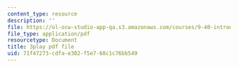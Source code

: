 ```yaml
---
content_type: resource
description: ''
file: https://ol-ocw-studio-app-qa.s3.amazonaws.com/courses/9-40-introduction-to-neural-computation-spring-2018/71f47273cdfae302f5e768c1c76bb549_vQpo3rTwUjc.pdf
file_type: application/pdf
resourcetype: Document
title: 3play pdf file
uid: 71f47273-cdfa-e302-f5e7-68c1c76bb549
---
```

